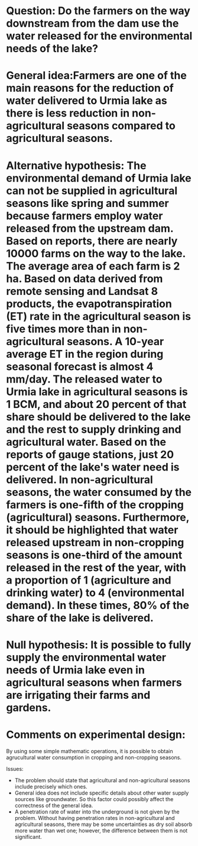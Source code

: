 # Question: Do the farmers on the way downstream from the dam use the water released for the environmental needs of the lake?


# General idea:Farmers are one of the main reasons for the reduction of water delivered to Urmia lake as there is less reduction in non-agricultural seasons compared to agricultural seasons. 


# Alternative hypothesis: The environmental demand of Urmia lake can not be supplied in agricultural seasons like spring and summer because farmers employ water released from the upstream dam. Based on reports, there are nearly 10000 farms on the way to the lake. The average area of each farm is 2 ha. Based on data derived from remote sensing and Landsat 8 products, the evapotranspiration (ET) rate in the agricultural season is five times more than in non-agricultural seasons. A 10-year average ET in the region during seasonal forecast is almost 4 mm/day. The released water to Urmia lake in agricultural seasons is 1 BCM, and about 20 percent of that share should be delivered to the lake and the rest to supply drinking and agricultural water. Based on the reports of gauge stations, just 20 percent of the lake's water need is delivered. In non-agricultural seasons, the water consumed by the farmers is one-fifth of the cropping (agricultural) seasons. Furthermore, it should be highlighted that water released upstream in non-cropping seasons is one-third of the amount released in the rest of the year, with a proportion of 1 (agriculture and drinking water) to 4 (environmental demand). In these times, 80% of the share of the lake is delivered. 


# Null hypothesis: It is possible to fully supply the environmental water needs of Urmia lake even in agricultural seasons when farmers are irrigating their farms and gardens.


# Comments on experimental design:
By using some simple mathematic operations, it is possible to obtain agrucultural water consumption in cropping and non-cropping seasons.

Issues:
- The problem should state that agricultural and non-agricultural seasons include precisely which ones.
- General idea does not include specific details about other water supply sources like groundwater. So this factor could possibly affect the correctness of the general idea.
- A penetration rate of water into the underground is not given by the problem. Without having penetration rates in non-agricultural and agricultural seasons, there may be some uncertainties as dry soil absorb more water than wet one; however, the difference between them is not significant.
